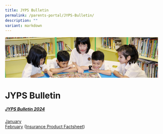 ```yaml
---
title: JYPS Bulletin
permalink: /parents-portal/JYPS-Bulletin/
description: ""
variant: markdown
---
```

![](/images/banner.gif)

JYPS Bulletin
=============

##### <u>JYPS Bulletin 2024</u>

[January](/files/January_Bulletin_2024_Final.pdf) <br>
[February](/files/February_Bulletin_2024_FINAL.pdf) ([Insurance Product Factsheet](/files/Product_Fact_Sheet_Year_2024.pdf))
